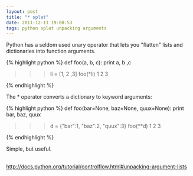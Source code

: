 ```yaml
---
layout: post
title: "* splat"
date: 2011-12-11 19:08:53
tags: python splat unpacking arguments
---
```


</p>
Python has a seldom used unary operator that lets you "flatten" lists and dictionaries into function arguments.


{% highlight python %}
def foo(a, b, c):
  print a, b ,c

>>> li = [1, 2 ,3]
>>> foo(*li)
1 2 3

{% endhighlight %}
</p>

<p>
The * operator converts a dictionary to keyword arguments:

{% highlight python %}
def foo(bar=None, baz=None, quux=None):
  print bar, baz, quux

>>> d = {"bar":1, "baz":2, "quux":3}
>>> foo(**d)
1 2 3

{% endhighlight %}
</p>

<p>

Simple, but useful.<br /><br />

<a href="http://docs.python.org/tutorial/controlflow.html#unpacking-argument-lists">http://docs.python.org/tutorial/controlflow.html#unpacking-argument-lists</a><p>
